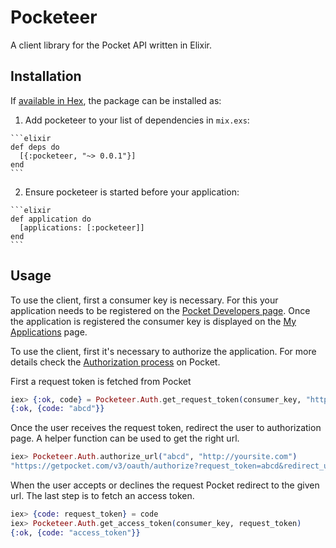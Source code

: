 # Pocketeer

A client library for the Pocket API written in Elixir.

## Installation

If [available in Hex](https://hex.pm/docs/publish), the package can be installed as:

  1. Add pocketeer to your list of dependencies in `mix.exs`:

    ```elixir
    def deps do
      [{:pocketeer, "~> 0.0.1"}]
    end
    ```

  2. Ensure pocketeer is started before your application:

    ```elixir
    def application do
      [applications: [:pocketeer]]
    end
    ```

## Usage

To use the client, first a consumer key is necessary. For this your application needs to be registered on the [Pocket Developers page](https://getpocket.com/developer/apps/new).
Once the application is registered the consumer key is displayed on the [My Applications](https://getpocket.com/developer/apps/) page.

To use the client, first it's necessary to authorize the application. For more details check the [Authorization process](https://getpocket.com/developer/docs/authentication) on Pocket.

First a request token is fetched from Pocket

```elixir
iex> {:ok, code} = Pocketeer.Auth.get_request_token(consumer_key, "http://yoursite.com")
{:ok, {code: "abcd"}}
```

Once the user receives the request token, redirect the user to authorization page.
A helper function can be used to get the right url.

```elixir
iex> Pocketeer.Auth.authorize_url("abcd", "http://yoursite.com")
"https://getpocket.com/v3/oauth/authorize?request_token=abcd&redirect_uri=http%3A%2F%2Fyoursite.com"
```

When the user accepts or declines the request Pocket redirect to the given url. The last step is to fetch an access token.

```elixir
iex> {code: request_token} = code
iex> Pocketeer.Auth.get_access_token(consumer_key, request_token)
{:ok, {code: "access_token"}}
```
